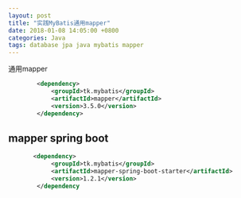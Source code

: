 ```yaml
---
layout: post
title: "实践MyBatis通用mapper"
date: 2018-01-08 14:05:00 +0800
categories: Java
tags: database jpa java mybatis mapper
---
```


通用mapper

```xml
	    <dependency>
			<groupId>tk.mybatis</groupId>
			<artifactId>mapper</artifactId>
			<version>3.5.0</version>
		</dependency>
```



## mapper spring boot

```xml
	   <dependency>
            <groupId>tk.mybatis</groupId>
            <artifactId>mapper-spring-boot-starter</artifactId>
            <version>1.2.1</version>
        </dependency
```

